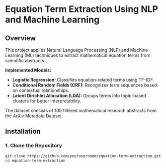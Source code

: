 # Equation Term Extraction Using NLP and Machine Learning

## Overview
This project applies Natural Language Processing (NLP) and Machine Learning (ML) techniques to extract mathematical equation terms from scientific abstracts.

**Implemented Models:**
- **Logistic Regression:** Classifies equation-related terms using TF-IDF.
- **Conditional Random Fields (CRF):** Recognizes term sequences based on contextual relationships.
- **Latent Dirichlet Allocation (LDA):** Groups terms into topic-based clusters for better interpretability.

The dataset consists of 100 filtered mathematical research abstracts from the ArXiv Metadata Dataset.

## Installation

### 1. Clone the Repository
```bash
git clone https://github.com/yourusername/equation-term-extraction.git
cd equation-term-extraction
